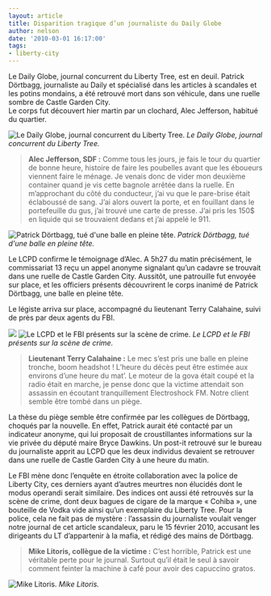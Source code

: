 ```yaml
---
layout: article
title: Disparition tragique d’un journaliste du Daily Globe
author: nelson
date: '2010-03-01 16:17:00'
tags:
- liberty-city
---
```


Le Daily Globe, journal concurrent du Liberty Tree, est en deuil. Patrick Dörtbagg, journaliste au Daily et spécialisé dans les articles à scandales et les potins mondains, a été retrouvé mort dans son véhicule, dans une ruelle sombre de Castle Garden City.  
Le corps fut découvert hier martin par un clochard, Alec Jefferson, habitué du quartier.

![Le Daily Globe, journal concurrent du Liberty Tree.](/content/images/2007/06/100220190337-Medium.jpg)
_Le Daily Globe, journal concurrent du Liberty Tree._

> **Alec Jefferson, SDF :** Comme tous les jours, je fais le tour du quartier de bonne heure, histoire de faire les poubelles avant que les éboueurs viennent faire le ménage. Je venais donc de vider mon deuxième container quand je vis cette bagnole arrêtée dans la ruelle. En m’approchant du côté du conducteur, j’ai vu que le pare-brise était éclaboussé de sang. J’ai alors ouvert la porte, et en fouillant dans le portefeuille du gus, j’ai trouvé une carte de presse. J’ai pris les 150$ en liquide qui se trouvaient dedans et j’ai appelé le 911.

![Patrick Dörtbagg, tué d'une balle en pleine tête.](/content/images/2007/06/100220185342-Medium.jpg)
_Patrick Dörtbagg, tué d'une balle en pleine tête._

Le LCPD confirme le témoignage d’Alec. A 5h27 du matin précisément, le commissariat 13 reçu un appel anonyme signalant qu’un cadavre se trouvait dans une ruelle de Castle Garden City. Aussitôt, une patrouille fut envoyée sur place, et les officiers présents découvrirent le corps inanimé de Patrick Dörtbagg, une balle en pleine tête.

Le légiste arriva sur place, accompagné du lieutenant Terry Calahaine, suivi de près par deux agents du FBI.

![](/content/images/2007/06/100220185157-Medium.jpg)
![Le LCPD et le FBI présents sur la scène de crime.](/content/images/2007/06/100220185312-Medium.jpg)
_Le LCPD et le FBI présents sur la scène de crime._

> **Lieutenant Terry Calahaine :** Le mec s’est pris une balle en pleine tronche, boom headshot ! L’heure du décès peut être estimée aux environs d’une heure du mat’. Le moteur de la gova était coupé et la radio était en marche, je pense donc que la victime attendait son assassin en écoutant tranquillement Electroshock FM. Notre client semble être tombé dans un piège.

La thèse du piège semble être confirmée par les collègues de Dörtbagg, choqués par la nouvelle. En effet, Patrick aurait été contacté par un indicateur anonyme, qui lui proposait de croustillantes informations sur la vie privée du député maire Bryce Dawkins. Un post-it retrouvé sur le bureau du journaliste apprit au LCPD que les deux individus devaient se retrouver dans une ruelle de Castle Garden City à une heure du matin.

Le FBI mène donc l’enquête en étroite collaboration avec la police de Liberty City, ces derniers ayant d’autres meurtres non élucidés dont le modus operandi serait similaire. Des indices ont aussi été retrouvés sur la scène de crime, dont deux bagues de cigare de la marque « Cohiba », une bouteille de Vodka vide ainsi qu’un exemplaire du Liberty Tree. Pour la police, cela ne fait pas de mystère : l’assassin du journaliste voulait venger notre journal de cet article scandaleux, paru le 15 février 2010, accusant les dirigeants du LT d’appartenir à la mafia, et rédigé des mains de Dörtbagg.

> **Mike Litoris, collègue de la victime :** C’est horrible, Patrick est une véritable perte pour le journal. Surtout qu’il était le seul à savoir comment feinter la machine à café pour avoir des capuccino gratos.

![Mike Litoris.](/content/images/2007/06/100220190047-Medium.jpg)
_Mike Litoris._